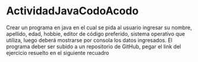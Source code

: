 # ActividadJavaCodoAcodo

Crear un programa en java en el cual se pida al usuario ingresar su nombre, apellido, edad, hobbie, editor de código preferido, sistema operativo que utiliza, luego deberá mostrarse por consola los datos ingresados.
El programa deber ser subido a un repositorio de GitHub, pegar el link del ejercicio resuelto en el siguiente recuadro
 
